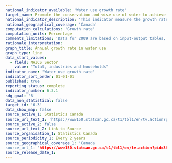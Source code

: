 ```yaml
---
national_indicator_available: 'Water use growth rate'
target_name: Promote the conservation and wise use of water to achieve a 30% reduction or increased efficiency in water use in various sectors by 2025 (based on 2009 water use levels)
national_indicator_description: 'This indicator measure the growth rate in water use in different sector of the economy as well as by households.'
national_geographical_coverage: 'Canada'
computation_calculations: 'Growth rate'
computation_units: Percentage
comments_limitations: 'Data for 2009 are based on input-output tables, while data for 2011 onwards are based on the supply and use tables: comparisons with the 2009 data should be done with caution. The estimate for water use does not include the use of water for hydro-electricity production.'
rationale_interpretation: 
graph_title: Annual growth rate in water use
graph_type: line
data_start_values:
  - field: NAICS Sector
    value: "Total, industries and households"
indicator_name: 'Water use growth rate'
indicator_sort_order: 01-01-01
published: true
reporting_status: complete
indicator_number: 6.3.1
sdg_goal: '6'
data_non_statistical: false
target_id: '6.3'
data_show_map: false
source_active_1: Statistics Canada
source_url_text_1: 'https://www150.statcan.gc.ca/t1/tbl1/en/tv.action?pid=3810025001&cubeTimeFrame.startYear=2009&cubeTimeFrame.endYear=2017&referencePeriods=20090101%2C20170101'
source_active_2: false
source_url_text_2: Link to Source
source_organisation_1: Statistics Canada
source_periodicity_1: Every 2 years
source_geographical_coverage_1: 'Canada
source_url_1: 'https://www150.statcan.gc.ca/t1/tbl1/en/tv.action?pid=3810025001&cubeTimeFrame.startYear=2009&cubeTimeFrame.endYear=2017&referencePeriods=20090101%2C20170101'
source_release_date_1: 
---
```


